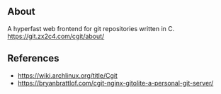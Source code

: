 ## About
A hyperfast web frontend for git repositories written in C.  
https://git.zx2c4.com/cgit/about/

## References
- https://wiki.archlinux.org/title/Cgit
- https://bryanbrattlof.com/cgit-nginx-gitolite-a-personal-git-server/
